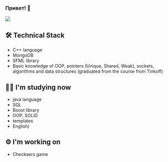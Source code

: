 ### Привет! 👋

[<img src="https://img.shields.io/badge/Telegram-2CA5E0?style=for-the-badge&logo=telegram&logoColor=white)" />](https://t.me/shilnikov_dmitriy)

## 🛠 Technical Stack
*   С++ language
*   MongoDB
*   SFML library
*   Basic knowledge of OOP, pointers (Unique, Shared, Weak), sockets, аlgorithms and data structures (graduated from the course from Tinkoff)

## :man_student: I'm studying now
*   java language
*   SQL
*   Boost library
*   OOP, SOLID
*   templates
*   English)

## 	:gear: I'm working on
*   Checkaers game
